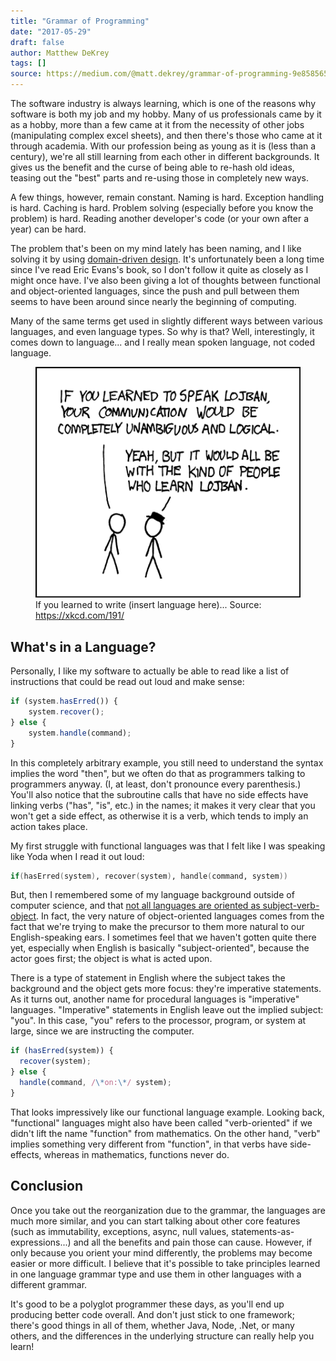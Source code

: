 ```yaml
---
title: "Grammar of Programming"
date: "2017-05-29"
draft: false
author: Matthew DeKrey
tags: []
source: https://medium.com/@matt.dekrey/grammar-of-programming-9e85856544ba
---
```


The software industry is always learning, which is one of the reasons why software is both my job and my hobby. Many of us professionals came by it as a hobby, more than a few came at it from the necessity of other jobs (manipulating complex excel sheets), and then there's those who came at it through academia. With our profession being as young as it is (less than a century), we're all still learning from each other in different backgrounds. It gives us the benefit and the curse of being able to re-hash old ideas, teasing out the "best" parts and re-using those in completely new ways.

A few things, however, remain constant. Naming is hard. Exception handling is hard. Caching is hard. Problem solving (especially before you know the problem) is hard. Reading another developer's code (or your own after a year) can be hard.

The problem that's been on my mind lately has been naming, and I like solving it by using [domain-driven design](https://en.wikipedia.org/wiki/Domain-driven_design). It's unfortunately been a long time since I've read Eric Evans's book, so I don't follow it quite as closely as I might once have. I've also been giving a lot of thoughts between functional and object-oriented languages, since the push and pull between them seems to have been around since nearly the beginning of computing.

Many of the same terms get used in slightly different ways between various languages, and even language types. So why is that? Well, interestingly, it comes down to language... and I really mean spoken language, not coded language.

<figure>
<img src="./VrNJvO2hYP_SKuuw.png" alt="Man: If you learned to speak Lojban, your communication would be completely unambiguous and logical. Man in black hat: Yeah, but it would all be with the kind of people who learn Lojban." />
<figcaption>
If you learned to write (insert language here)... Source: <a href="https://xkcd.com/191/">https://xkcd.com/191/</a>
</figcaption>
</figure>


What's in a Language?
---------------------

Personally, I like my software to actually be able to read like a list of instructions that could be read out loud and make sense:

```js
if (system.hasErred()) {
    system.recover();
} else {
    system.handle(command);
}
```

In this completely arbitrary example, you still need to understand the syntax implies the word "then", but we often do that as programmers talking to programmers anyway. (I, at least, don't pronounce every parenthesis.) You'll also notice that the subroutine calls that have no side effects have linking verbs ("has", "is", etc.) in the names; it makes it very clear that you won't get a side effect, as otherwise it is a verb, which tends to imply an action takes place.

My first struggle with functional languages was that I felt like I was speaking like Yoda when I read it out loud:

```fsharp
if(hasErred(system), recover(system), handle(command, system))
```

But, then I remembered some of my language background outside of computer science, and that [not all languages are oriented as subject-verb-object](http://www.livescience.com/16541-original-human-language-yoda-sounded.html). In fact, the very nature of object-oriented languages comes from the fact that we're trying to make the precursor to them more natural to our English-speaking ears. I sometimes feel that we haven't gotten quite there yet, especially when English is basically "subject-oriented", because the actor goes first; the object is what is acted upon.

There is a type of statement in English where the subject takes the background and the object gets more focus: they're imperative statements. As it turns out, another name for procedural languages is "imperative" languages. "Imperative" statements in English leave out the implied subject: "you". In this case, "you" refers to the processor, program, or system at large, since we are instructing the computer.

```js
if (hasErred(system)) {
  recover(system);
} else {
  handle(command, /\*on:\*/ system);
}
```

That looks impressively like our functional language example. Looking back, "functional" languages might also have been called "verb-oriented" if we didn't lift the name "function" from mathematics. On the other hand, "verb" implies something very different from "function", in that verbs have side-effects, whereas in mathematics, functions never do.

Conclusion
----------

Once you take out the reorganization due to the grammar, the languages are much more similar, and you can start talking about other core features (such as immutability, exceptions, async, null values, statements-as-expressions...) and all the benefits and pain those can cause. However, if only because you orient your mind differently, the problems may become easier or more difficult. I believe that it's possible to take principles learned in one language grammar type and use them in other languages with a different grammar.

It's good to be a polyglot programmer these days, as you'll end up producing better code overall. And don't just stick to one framework; there's good things in all of them, whether Java, Node, .Net, or many others, and the differences in the underlying structure can really help you learn!
